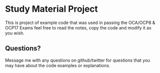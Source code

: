 # Study Material Project
This is project of example code that was used in passing the OCA/OCP8 & OCP17 Exams feel free to read the notes, copy the code and modify it as you wish. 

## Questions?
Message me with any questions on github/twitter for questions that you may have about the code examples or explanations. 
